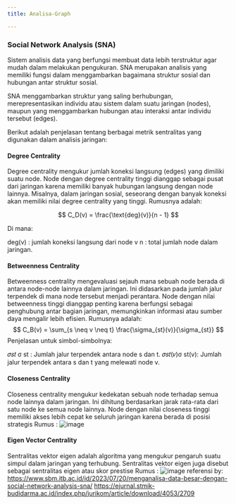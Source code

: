```yaml
---
title: Analisa-Graph

---
```


### Social Network Analysis (SNA)
Sistem analisis data yang berfungsi membuat data lebih terstruktur agar mudah dalam melakukan pengukuran. SNA merupakan analisis yang memiliki fungsi dalam menggambarkan bagaimana struktur sosial dan hubungan antar struktur sosial.

SNA menggambarkan struktur yang saling berhubungan, merepresentasikan individu atau sistem dalam suatu jaringan (nodes), maupun yang menggambarkan hubungan atau interaksi antar individu tersebut (edges).

Berikut adalah penjelasan tentang berbagai metrik sentralitas yang digunakan dalam analisis jaringan:

#### Degree Centrality
Degree centrality mengukur jumlah koneksi langsung (edges) yang dimiliki suatu node. Node dengan degree centrality tinggi dianggap sebagai pusat dari jaringan karena memiliki banyak hubungan langsung dengan node lainnya. Misalnya, dalam jaringan sosial, seseorang dengan banyak koneksi akan memiliki nilai degree centrality yang tinggi.
Rumusnya adalah:

$$
C_D(v) = \frac{\text{deg}(v)}{n - 1}
$$


Di mana:

deg(v) : jumlah koneksi langsung dari node v
n : total jumlah node dalam jaringan.


#### Betweenness Centrality
Betweenness centrality mengevaluasi sejauh mana sebuah node berada di antara node-node lainnya dalam jaringan. Ini didasarkan pada jumlah jalur terpendek di mana node tersebut menjadi perantara. Node dengan nilai betweenness tinggi dianggap penting karena berfungsi sebagai penghubung antar bagian jaringan, memungkinkan informasi atau sumber daya mengalir lebih efisien.
Rumusnya adalah:
$$
C_B(v) = \sum_{s \neq v \neq t} \frac{\sigma_{st}(v)}{\sigma_{st}}
$$
Penjelasan untuk simbol-simbolnya:

𝜎𝑠𝑡 σ st : Jumlah jalur terpendek antara node s dan t.
𝜎𝑠𝑡(𝑣)σ st(v): Jumlah jalur terpendek antara s dan t yang melewati node v.

#### Closeness Centrality
Closeness centrality mengukur kedekatan sebuah node terhadap semua node lainnya dalam jaringan. Ini dihitung berdasarkan jarak rata-rata dari satu node ke semua node lainnya. Node dengan nilai closeness tinggi memiliki akses lebih cepat ke seluruh jaringan karena berada di posisi strategis
Rumus :
![image](https://hackmd.io/_uploads/BJJA_8dzke.png)

#### Eigen Vector Centrality
Sentralitas vektor eigen adalah algoritma yang mengukur pengaruh suatu simpul dalam jaringan yang terhubung. Sentralitas vektor eigen juga disebut sebagai sentralitas eigen atau skor prestise
Rumus :
![image](https://hackmd.io/_uploads/HJcAYL_z1g.png)
referensi by:
https://www.sbm.itb.ac.id/id/2023/07/20/menganalisa-data-besar-dengan-social-network-analysis-sna/ 
https://ejurnal.stmik-budidarma.ac.id/index.php/jurikom/article/download/4053/2709





